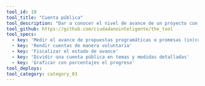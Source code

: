 ```yaml
---
tool_id: 10
tool_title: "Cuenta pública"
tool_description: "Dar a conocer el nivel de avance de un proyecto con porcentajes por categoría / Hacer una cuenta pública."
tool_github: https://github.com/ciudadanointeligente/the_tool
tool_specs:
  - key: 'Medir el avance de propuestas programáticas o promesas (in)cumplidas'
  - key: 'Rendir cuentas de manera voluntaria'
  - key: 'Fiscalizar el estado de avance'
  - key: 'Dividir una cuenta pública en temas y medidas detalladas'
  - key: 'Graficar con porcentajes el progreso'
tool_deploys:
tool_category: category_03
---
```

